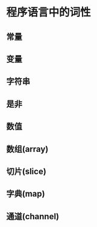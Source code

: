 # 程序语言中的词性

## 常量

## 变量

## 字符串

## 是非

## 数值

## 数组(array)

## 切片(slice)

## 字典(map)

## 通道(channel)
